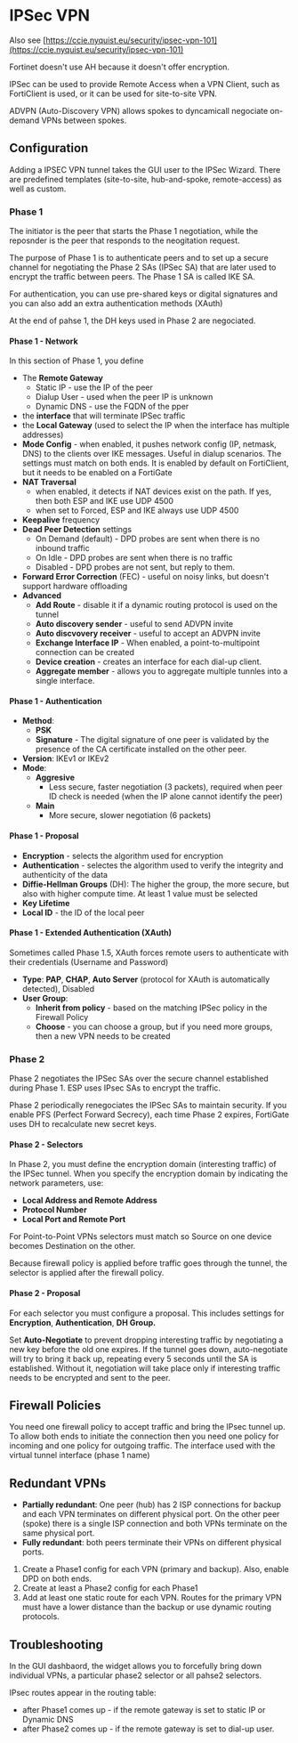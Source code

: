 # IPSec VPN

Also see [https://ccie.nyquist.eu/security/ipsec-vpn-101](https://ccie.nyquist.eu/security/ipsec-vpn-101)

Fortinet doesn't use AH because it doesn't offer encryption.

IPSec can be used to provide Remote Access when a VPN Client, such as FortiClient is used, or it can be used for site-to-site VPN.

ADVPN (Auto-Discovery VPN) allows spokes to dyncamicall negociate on-demand VPNs between spokes.

## Configuration

Adding a IPSEC VPN tunnel takes the GUI user to the IPSec Wizard. There are predefined templates (site-to-site, hub-and-spoke, remote-access) as well as custom.

### Phase 1

The initiator is the peer that starts the Phase 1 negotiation, while the reposnder is the peer that responds to the neogitation request.

The purpose of Phase 1 is to authenticate peers and to set up a secure channel for negotiating the Phase 2 SAs (IPSec SA) that are later used to encrypt the traffic between peers. The Phase 1 SA is called IKE SA.

For authentication, you can use pre-shared keys or digital signatures and you can also add an extra authentication methods (XAuth)

At the end of pahse 1, the DH keys used in Phase 2 are negociated.

#### Phase 1 - Network

In this section of Phase 1, you define&#x20;

* The **Remote Gateway**
  * Static IP - use the IP of the peer
  * Dialup User - used when the peer IP is unknown
  * Dynamic DNS - use the FQDN of the pper
* the **interface** that will terminate IPSec traffic
* the **Local Gateway** (used to select the IP when the interface has multiple addresses)
* **Mode Config** - when enabled, it pushes network config (IP, netmask, DNS) to the clients over IKE messages. Useful in dialup scenarios. The settings must match on both ends. It is enabled by default on FortiClient, but it needs to be enabled on a FortiGate
* **NAT Traversal**
  * when enabled, it detects if NAT devices exist on the path. If yes, then both ESP and IKE use UDP 4500
  * when set to Forced, ESP and IKE always use UDP 4500
* **Keepalive** frequency
* **Dead Peer Detection** settings
  * On Demand (default) - DPD probes are sent when there is no inbound traffic
  * On Idle - DPD probes are sent when there is no traffic
  * Disabled - DPD probes are not sent, but reply to them.
* **Forward Error Correction** (FEC) - useful on noisy links, but doesn't support hardware offloading
* **Advanced**
  * **Add Route** - disable it if a dynamic routing protocol is used on the tunnel
  * **Auto discovery sender** - useful to send ADVPN invite
  * **Auto discvovery receiver** - useful to accept an ADVPN invite
  * **Exchange Interface IP** - When enabled, a point-to-multipoint connection can be created
  * **Device creation** - creates an interface for each dial-up client.&#x20;
  * **Aggregate member** - allows you to aggregate multiple tunnles into a single interface.

#### Phase 1 - Authentication

* **Method**:
  * **PSK**
  * **Signature** - The digital signature of one peer is validated by the presence of the CA certificate installed on the other peer.
* **Version**: IKEv1 or IKEv2
* **Mode**:
  * **Aggresive**
    * Less secure, faster negotiation (3 packets), required when peer ID check is needed (when the IP alone cannot identify the peer)
  * **Main**
    * More secure, slower negotiation (6 packets)

#### Phase 1 - Proposal

* **Encryption** - selects the algorithm used for encryption
* **Authentication** - selectes the algorithm used to verify the integrity and authenticity of the data
* **Diffie-Hellman Groups** (DH): The higher the group, the more secure, but also with higher compute time. At least 1 value must be selected
* **Key Lifetime**
* **Local ID** - the ID of the local peer

#### Phase 1 - Extended Authentication (XAuth)

Sometimes called Phase 1.5, XAuth forces remote users to authenticate with their credentials (Username and Password)

* **Type**: **PAP**, **CHAP**, **Auto Server** (protocol for XAuth is automatically detected), Disabled
* **User Group**:
  * **Inherit from policy** - based on the matching IPSec policy in the Firewall Policy
  * **Choose** - you can choose a group, but if you need more groups, then a new VPN needs to be created

### Phase 2&#x20;

Phase 2 negotiates the IPSec SAs over the secure channel established during Phase 1. ESP uses IPsec SAs to encrypt the traffic.

Phase 2 periodically renegociates the IPSec SAs to maintain security. If you enable PFS (Perfect Forward Secrecy), each time Phase 2 expires, FortiGate uses DH to recalculate new secret keys.&#x20;

#### Phase 2 - Selectors

In Phase 2, you must define the encryption domain (interesting traffic) of the IPSec tunnel. When you specify the encryption domain by indicating the network parameters, use:

* **Local Address and Remote Address**&#x20;
* **Protocol Number**
* **Local Port and Remote Port**

For Point-to-Point VPNs selectors must match so Source on one device becomes Destination on the other.

Because firewall policy is applied before traffic goes through the tunnel, the selector is applied after the firewall policy.

#### Phase 2 - Proposal

For each selector you must configure a proposal. This includes settings for **Encryption**, **Authentication**, **DH Group.**

Set **Auto-Negotiate** to prevent dropping interesting traffic by negotiating a new key before the old one expires. If the tunnel goes down, auto-negotiate will try to bring it back up, repeating every 5 seconds until the SA is established. Without it, negotiation will take place only if interesting traffic needs to be encrypted and sent to the peer.

## Firewall Policies

You need one firewall policy to accept traffic and bring the IPsec tunnel up. To allow both ends to initiate the connection then you need one policy for incoming and one policy for outgoing traffic. The interface used with the virtual tunnel interface (phase 1 name)

## Redundant VPNs

* **Partially redundant**: One peer (hub) has 2 ISP connections for backup and each VPN terminates on different physical port. On the other peer (spoke) there is a single ISP connection and both VPNs terminate on the same physical port.
* **Fully redundant**: both peers terminate their VPNs on different physical ports.

1. Create a Phase1 config for each VPN (primary and backup). Also, enable DPD on both ends.
2. Create at least a Phase2 config for each Phase1
3. Add at least one static route for each VPN. Routes for the primary VPN must have a lower distance than the backup or use dynamic routing protocols.

## Troubleshooting

In the GUI dashbaord, the widget allows you to forcefully bring down individual VPNs, a particular phase2 selector or all pahse2 selectors.

IPsec routes appear in the routing table:

* after Phase1 comes up - if the remote gateway is set to static IP or Dynamic DNS
* after Phase2 comes up - if the remote gateway is set to dial-up user.

